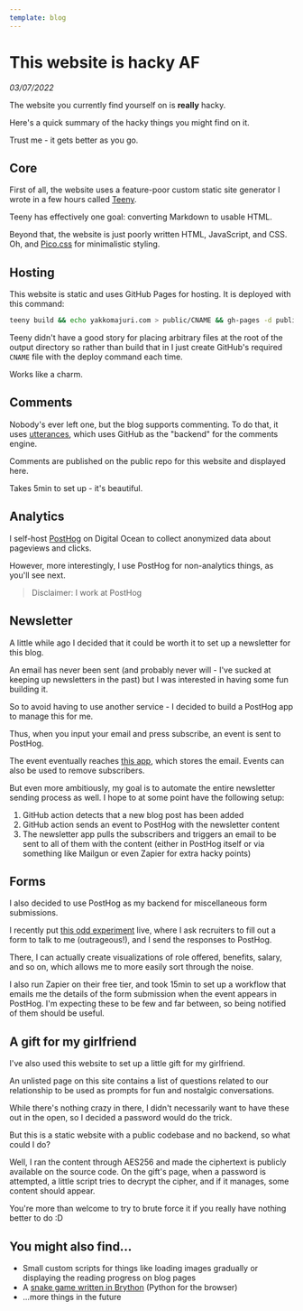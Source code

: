 ```yaml
---
template: blog
---
```


# This website is hacky AF

_03/07/2022_

The website you currently find yourself on is **really** hacky.

Here's a quick summary of the hacky things you might find on it. 

Trust me - it gets better as you go.

## Core

First of all, the website uses a feature-poor custom static site generator I wrote in a few hours called [Teeny](/blog/teeny).

Teeny has effectively one goal: converting Markdown to usable HTML. 

Beyond that, the website is just poorly written HTML, JavaScript, and CSS. Oh, and [Pico.css](https://picocss.com/) for minimalistic styling.

## Hosting

This website is static and uses GitHub Pages for hosting. It is deployed with this command:

```bash
teeny build && echo yakkomajuri.com > public/CNAME && gh-pages -d public/
```

Teeny didn't have a good story for placing arbitrary files at the root of the output directory so rather than build that in I just create GitHub's required `CNAME` file with the deploy command each time. 

Works like a charm.

## Comments

Nobody's ever left one, but the blog supports commenting. To do that, it uses [utterances](https://utteranc.es/), which uses GitHub as the "backend" for the comments engine. 

Comments are published on the public repo for this website and displayed here. 

Takes 5min to set up - it's beautiful.

## Analytics

I self-host [PostHog](posthog.com) on Digital Ocean to collect anonymized data about pageviews and clicks.

However, more interestingly, I use PostHog for non-analytics things, as you'll see next.

> Disclaimer: I work at PostHog

## Newsletter

A little while ago I decided that it could be worth it to set up a newsletter for this blog. 

An email has never been sent (and probably never will - I've sucked at keeping up newsletters in the past) but I was interested in having some fun building it.

So to avoid having to use another service - I decided to build a PostHog app to manage this for me.

Thus, when you input your email and press subscribe, an event is sent to PostHog. 

The event eventually reaches [this app](https://github.com/yakkomajuri/posthog-newsletter-plugin/blob/main/index.js), which stores the email. Events can also be used to remove subscribers.

But even more ambitiously, my goal is to automate the entire newsletter sending process as well. I hope to at some point have the following setup:

1. GitHub action detects that a new blog post has been added 
2. GitHub action sends an event to PostHog with the newsletter content
3. The newsletter app pulls the subscribers and triggers an email to be sent to all of them with the content (either in PostHog itself or via something like Mailgun or even Zapier for extra hacky points)

## Forms

I also decided to use PostHog as my backend for miscellaneous form submissions.

I recently put [this odd experiment](https://yakkomajuri.com/recruit-me) live, where I ask recruiters to fill out a form to talk to me (outrageous!), and I send the responses to PostHog.

There, I can actually create visualizations of role offered, benefits, salary, and so on, which allows me to more easily sort through the noise.

I also run Zapier on their free tier, and took 15min to set up a workflow that emails me the details of the form submission when the event appears in PostHog. I'm expecting these to be few and far between, so being notified of them should be useful.

## A gift for my girlfriend

I've also used this website to set up a little gift for my girlfriend.

An unlisted page on this site contains a list of questions related to our relationship to be used as prompts for fun and nostalgic conversations.

While there's nothing crazy in there, I didn't necessarily want to have these out in the open, so I decided a password would do the trick. 

But this is a static website with a public codebase and no backend, so what could I do?

Well, I ran the content through AES256 and made the ciphertext is publicly available on the source code. On the gift's page, when a password is attempted, a little script tries to decrypt the cipher, and if it manages, some content should appear. 

You're more than welcome to try to brute force it if you really have nothing better to do :D

## You might also find...

- Small custom scripts for things like loading images gradually or displaying the reading progress on blog pages
- A [snake game written in Brython](/brython-snake) (Python for the browser)
- ...more things in the future

